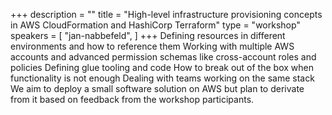 +++
description = ""
title = "High-level infrastructure provisioning concepts in AWS CloudFormation and HashiCorp Terraform"
type = "workshop"
speakers = [
        "jan-nabbefeld",
]
+++
Defining resources in different environments and how to reference them
Working with multiple AWS accounts and advanced permission schemas like cross-account roles and policies
Defining glue tooling and code
How to break out of the box when functionality is not enough
Dealing with teams working on the same stack
We aim to deploy a small software solution on AWS but plan to derivate from it based on feedback from     the workshop participants.